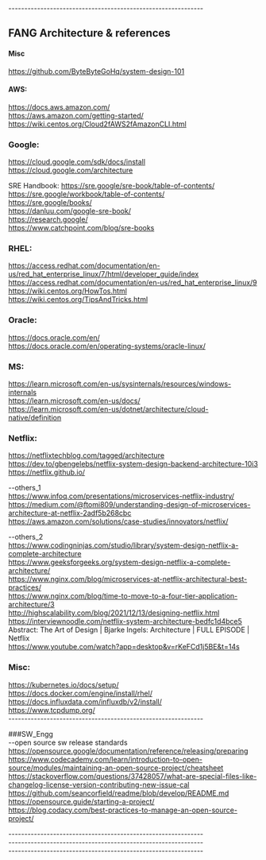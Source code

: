 -------------------------------------------------------------<br/>

## FANG Architecture & references<br/>

#### Misc<br/>
https://github.com/ByteByteGoHq/system-design-101

#### AWS:<br/>
https://docs.aws.amazon.com/ <br/>
https://aws.amazon.com/getting-started/<br/>
https://wiki.centos.org/Cloud2fAWS2fAmazonCLI.html<br/>

### Google:<br/>
https://cloud.google.com/sdk/docs/install<br/>
https://cloud.google.com/architecture<br/>

SRE Handbook: https://sre.google/sre-book/table-of-contents/<br/>
https://sre.google/workbook/table-of-contents/<br/>
https://sre.google/books/<br/>
https://danluu.com/google-sre-book/<br/>
https://research.google/<br/>
https://www.catchpoint.com/blog/sre-books<br/>

### RHEL:<br/>
https://access.redhat.com/documentation/en-us/red_hat_enterprise_linux/7/html/developer_guide/index<br/>
https://access.redhat.com/documentation/en-us/red_hat_enterprise_linux/9<br/>
https://wiki.centos.org/HowTos.html<br/>
https://wiki.centos.org/TipsAndTricks.html<br/>

### Oracle:<br/>
https://docs.oracle.com/en/<br/>
https://docs.oracle.com/en/operating-systems/oracle-linux/<br/>

### MS:<br/>
https://learn.microsoft.com/en-us/sysinternals/resources/windows-internals<br/>
https://learn.microsoft.com/en-us/docs/<br/>
https://learn.microsoft.com/en-us/dotnet/architecture/cloud-native/definition<br/>

### Netflix:<br/>
https://netflixtechblog.com/tagged/architecture<br/>
https://dev.to/gbengelebs/netflix-system-design-backend-architecture-10i3<br/>
https://netflix.github.io/<br/>

--others_1<br/>
https://www.infoq.com/presentations/microservices-netflix-industry/<br/>
https://medium.com/@ftomi809/understanding-design-of-microservices-architecture-at-netflix-2adf5b268cbc<br/>
https://aws.amazon.com/solutions/case-studies/innovators/netflix/<br/>

--others_2<br/>
https://www.codingninjas.com/studio/library/system-design-netflix-a-complete-architecture<br/>
https://www.geeksforgeeks.org/system-design-netflix-a-complete-architecture/<br/>
https://www.nginx.com/blog/microservices-at-netflix-architectural-best-practices/<br/>
https://www.nginx.com/blog/time-to-move-to-a-four-tier-application-architecture/3<br/>
http://highscalability.com/blog/2021/12/13/designing-netflix.html<br/>
https://interviewnoodle.com/netflix-system-architecture-bedfc1d4bce5<br/>
Abstract: The Art of Design | Bjarke Ingels: Architecture | FULL EPISODE | Netflix<br/>
https://www.youtube.com/watch?app=desktop&v=rKeFCd1j5BE&t=14s<br/>

### Misc:<br/>
https://kubernetes.io/docs/setup/<br/>
https://docs.docker.com/engine/install/rhel/<br/>
https://docs.influxdata.com/influxdb/v2/install/<br/>
https://www.tcpdump.org/<br/>
-------------------------------------------------------------<br/>

###SW_Engg<br/>
--open source sw release standards<br/>
https://opensource.google/documentation/reference/releasing/preparing<br/>
https://www.codecademy.com/learn/introduction-to-open-source/modules/maintaining-an-open-source-project/cheatsheet<br/>
https://stackoverflow.com/questions/37428057/what-are-special-files-like-changelog-license-version-contributing-new-issue-cal<br/>
https://github.com/seancorfield/readme/blob/develop/README.md<br/>
https://opensource.guide/starting-a-project/<br/>
https://blog.codacy.com/best-practices-to-manage-an-open-source-project/<br/>

-------------------------------------------------------------<br/>
-------------------------------------------------------------<br/>
-------------------------------------------------------------<br/>
